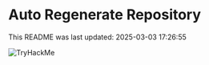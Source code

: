 # Auto Regenerate Repository

This README was last updated: 2025-03-03 17:26:55

 ![TryHackMe](https://tryhackme.com/badge/533634)